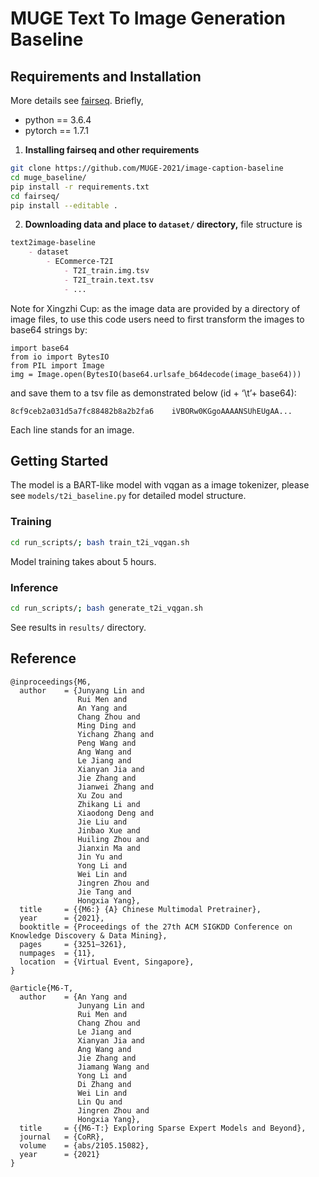 # MUGE Text To Image Generation Baseline

## Requirements and Installation
More details see [fairseq](https://github.com/pytorch/fairseq). Briefly,

* python == 3.6.4
* pytorch == 1.7.1

1. **Installing fairseq and other requirements**  
```bash
git clone https://github.com/MUGE-2021/image-caption-baseline
cd muge_baseline/
pip install -r requirements.txt
cd fairseq/
pip install --editable .
```

2. **Downloading data and place to `dataset/` directory,**
    file structure is 
```markdown
text2image-baseline
    - dataset
        - ECommerce-T2I
            - T2I_train.img.tsv
            - T2I_train.text.tsv
            - ...
``` 

Note for Xingzhi Cup: as the image data are provided by a directory of image files, to use this code users need to first transform the images to base64 strings by:
```
import base64
from io import BytesIO
from PIL import Image
img = Image.open(BytesIO(base64.urlsafe_b64decode(image_base64)))
```
and save them to a tsv file as demonstrated below (id + ‘\t’+ base64):
```
8cf9ceb2a031d5a7fc88482b8a2b2fa6	iVBORw0KGgoAAAANSUhEUgAA...
```
Each line stands for an image. 



## Getting Started
The model is a BART-like model with vqgan as a image tokenizer, please see `models/t2i_baseline.py` for detailed model structure.
### Training 
```bash
cd run_scripts/; bash train_t2i_vqgan.sh
```
Model training takes about 5 hours.

### Inference
```bash
cd run_scripts/; bash generate_t2i_vqgan.sh
```
See results in `results/` directory.

## Reference
```
@inproceedings{M6,
  author    = {Junyang Lin and
               Rui Men and
               An Yang and
               Chang Zhou and
               Ming Ding and
               Yichang Zhang and
               Peng Wang and
               Ang Wang and
               Le Jiang and
               Xianyan Jia and
               Jie Zhang and
               Jianwei Zhang and
               Xu Zou and
               Zhikang Li and
               Xiaodong Deng and
               Jie Liu and
               Jinbao Xue and
               Huiling Zhou and
               Jianxin Ma and
               Jin Yu and
               Yong Li and
               Wei Lin and
               Jingren Zhou and
               Jie Tang and
               Hongxia Yang},
  title     = {{M6:} {A} Chinese Multimodal Pretrainer},
  year      = {2021},
  booktitle = {Proceedings of the 27th ACM SIGKDD Conference on Knowledge Discovery & Data Mining},
  pages     = {3251–3261},
  numpages  = {11},
  location  = {Virtual Event, Singapore},
}

@article{M6-T,
  author    = {An Yang and
               Junyang Lin and
               Rui Men and
               Chang Zhou and
               Le Jiang and
               Xianyan Jia and
               Ang Wang and
               Jie Zhang and
               Jiamang Wang and
               Yong Li and
               Di Zhang and
               Wei Lin and
               Lin Qu and
               Jingren Zhou and
               Hongxia Yang},
  title     = {{M6-T:} Exploring Sparse Expert Models and Beyond},
  journal   = {CoRR},
  volume    = {abs/2105.15082},
  year      = {2021}
}
```

